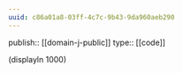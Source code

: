 ```yaml
---
uuid: c86a01a8-03ff-4c7c-9b43-9da960aeb290
---
```


publish:: [[domain-j-public]]
type:: [[code]]

(displayln 1000)
